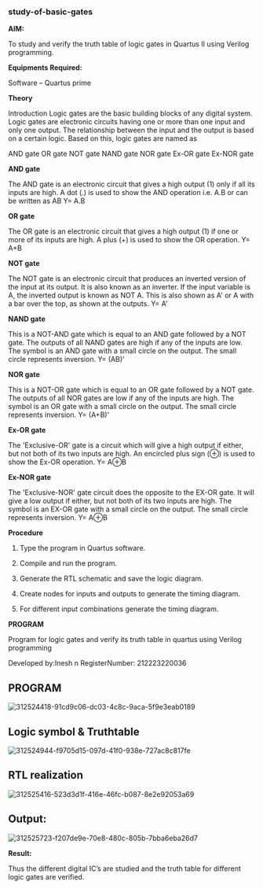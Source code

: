 ### study-of-basic-gates

**AIM:** 

To study and verify the truth table of logic gates in Quartus II using Verilog programming.

**Equipments Required:**

Software – Quartus prime 

**Theory**

Introduction Logic gates are the basic building blocks of any digital system. Logic gates are electronic circuits having one or more than one input and only one output. The relationship between the input and the output is based on a certain logic. Based on this, logic gates are named as

AND gate OR gate NOT gate NAND gate NOR gate Ex-OR gate Ex-NOR gate

**AND gate**

The AND gate is an electronic circuit that gives a high output (1) only if all its inputs are high. A dot (.) is used to show the AND operation i.e. A.B or can be written as AB
Y= A.B

**OR gate** 

The OR gate is an electronic circuit that gives a high output (1) if one or more of its inputs are high. A plus (+) is used to show the OR operation.
Y= A+B

**NOT gate**

The NOT gate is an electronic circuit that produces an inverted version of the input at its output. It is also known as an inverter. If the input variable is A, the inverted output is known as NOT A. This is also shown as A' or A with a bar over the top, as shown at the outputs.
Y= A'

**NAND gate**

This is a NOT-AND gate which is equal to an AND gate followed by a NOT gate. The outputs of all NAND gates are high if any of the inputs are low. The symbol is an AND gate with a small circle on the output. The small circle represents inversion.
Y= (AB)’

**NOR gate**

This is a NOT-OR gate which is equal to an OR gate followed by a NOT gate. The outputs of all NOR gates are low if any of the inputs are high. The symbol is an OR gate with a small circle on the output. The small circle represents inversion.
Y= (A+B)’

**Ex-OR gate**

The 'Exclusive-OR' gate is a circuit which will give a high output if either, but not both of its two inputs are high. An encircled plus sign (⊕) is used to show the Ex-OR operation.
Y= A⊕B

**Ex-NOR gate**

The 'Exclusive-NOR' gate circuit does the opposite to the EX-OR gate. It will give a low output if either, but not both of its two inputs are high. The symbol is an EX-OR gate with a small circle on the output. The small circle represents inversion.
Y= A⊕B

**Procedure** 

1.	Type the program in Quartus software.

2.	Compile and run the program.

3.	Generate the RTL schematic and save the logic diagram.

4.	Create nodes for inputs and outputs to generate the timing diagram.

5.	For different input combinations generate the timing diagram.


**PROGRAM**

Program for logic gates and verify its truth table in quartus using Verilog programming

 Developed by:Inesh n
 RegisterNumber: 212223220036
 
 
 ## PROGRAM
 
 ![312524418-91cd9c06-dc03-4c8c-9aca-5f9e3eab0189](https://github.com/inesh-2384/study-of-basic-gates/assets/146412203/f59bda19-13e3-4ded-a41e-8213a9a96232)
 
## Logic symbol & Truthtable
![312524944-f9705d15-097d-41f0-938e-727ac8c817fe](https://github.com/inesh-2384/study-of-basic-gates/assets/146412203/0f705e86-c1d1-45a5-afd0-82d5801ffe1b)

## RTL realization 
![312525416-523d3d1f-416e-46fc-b087-8e2e92053a69](https://github.com/inesh-2384/study-of-basic-gates/assets/146412203/073539d7-845e-4601-8f91-fddc0fa43be4)

## Output:

![312525723-f207de9e-70e8-480c-805b-7bba6eba26d7](https://github.com/inesh-2384/study-of-basic-gates/assets/146412203/3ea34a16-135e-4a02-abdd-03070dccf626)

**Result:**

Thus the different digital IC’s are studied and the truth table for different logic gates are verified.
